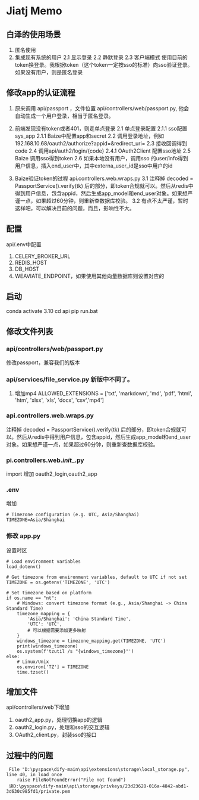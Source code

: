 # Jiatj Memo

## 白泽的使用场景
1. 匿名使用
2. 集成现有系统的用户
    2.1 显示登录
    2.2 静默登录
    2.3 客户端模式
        使用目前的token换登录。我根据token（这个token一定按sso的标准）向sso验证登录。
        如果没有用户，则是匿名登录
        

   
## 修改app的认证流程
1. 原来调用 api/passport ，文件位置 api/controllers/web/passport.py,  他会自动生成一个用户登录，相当于匿名登录。

2. 前端发现没有token或者401，则走单点登录
    2.1 单点登录配置
        2.1.1 sso配置sys_app
        2.1.1 Baize中配置app和secret
    2.2 调用登录地址，例如192.168.10.68/oauth2/authorize?appid=&redirect_uri=
    2.3 接收回调得到code
    2.4 调用api/auth2/login/{code}
        2.4.1 OAuth2Client  配置sso地址
    2.5 Baize 调用sso得到token
    2.6 如果本地没有用户，调用sso 的user/info得到用户信息，插入end_user中，其中externa_user_id是sso中用户的id
3. Baize验证token的过程 api.controllers.web.wraps.py
    3.1 注释掉 decoded = PassportService().verify(tk) 后的部分，即token合规就可以。然后从redis中得到用户信息，包含appid，然后生成app_model和end_user对象。如果想严谨一点，如果超过60分钟，则重新查数据库校验。
    3.2 有点不太严谨，暂时这样吧，可以解决目前的问题，而且，影响性不大。

 

 


## 配置
api/.env中配置
1. CELERY_BROKER_URL
2. REDIS_HOST
3. DB_HOST
4. WEAVIATE_ENDPOINT，如果使用其他向量数据库则设置对应的


## 启动
conda activate 3.10
cd api pip
run.bat

## 修改文件列表
### api/controllers/web/passport.py
修改passport，兼容我们的版本


###  api/services/file_service.py  新版中不同了。
1. 增加mp4
    ALLOWED_EXTENSIONS = ['txt', 'markdown', 'md', 'pdf', 'html', 'htm', 'xlsx', 'xls', 'docx', 'csv','mp4']

### api.controllers.web.wraps.py

注释掉 decoded = PassportService().verify(tk) 后的部分，即token合规就可以。然后从redis中得到用户信息，包含appid，然后生成app_model和end_user对象。如果想严谨一点，如果超过60分钟，则重新查数据库校验。

### pi.controllers.web._init__.py

import 增加  oauth2_login,oauth2_app

### .env 
增加 
~~~
# Timezone configuration (e.g. UTC, Asia/Shanghai)
TIMEZONE=Asia/Shanghai
~~~
### 修改 app.py
设置时区
~~~
# Load environment variables
load_dotenv()

# Get timezone from environment variables, default to UTC if not set
TIMEZONE = os.getenv('TIMEZONE', 'UTC')

# Set timezone based on platform
if os.name == "nt":
    # Windows: convert timezone format (e.g., Asia/Shanghai -> China Standard Time)
    timezone_mapping = {
        'Asia/Shanghai': 'China Standard Time',
        'UTC': 'UTC',
        # 可以根据需要添加更多映射
    }
    windows_timezone = timezone_mapping.get(TIMEZONE, 'UTC')
    print(windows_timezone)
    os.system(f'tzutil /s "{windows_timezone}"')
else:
    # Linux/Unix
    os.environ['TZ'] = TIMEZONE
    time.tzset()

~~~


## 增加文件
api/controllers/web下增加
1. oauth2_app.py，处理切换app的逻辑
2. oauth2_login.py，处理和sso的交互逻辑
3. OAuth2_client.py，封装sso的接口
 


## 过程中的问题
~~~
 File "D:\pyspace\dify-main\api\extensions\storage\local_storage.py", line 40, in load_once
    raise FileNotFoundError("File not found")
 读D:\pyspace\dify-main\api\storage/privkeys/23d23628-016a-4842-abd1-3d630c985fd1/private.pem   
~~~